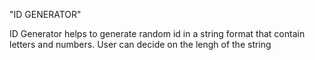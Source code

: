 "ID GENERATOR"

ID Generator helps to generate  random id in a string format that contain letters and numbers. 
User can decide on the lengh of the string
